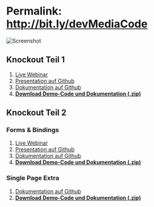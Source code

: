 # Permalink: http://bit.ly/devMediaCode
![Screenshot](https://raw.github.com/JohannesHoppe/DeveloperMediaDemo/master/screenshot.png)

## Knockout Teil 1

1. [Live Webinar](http://developer-media.de/portfolioentry/webinar-knockout-js-fur-net-entwickler-1/)
2. [Presentation auf Github](http://johanneshoppe.github.io/DeveloperMediaSlides/)
3. [Dokumentation auf Github](https://github.com/JohannesHoppe/DeveloperMediaDemo/blob/master/Documentation/01.%20Knockout%20Webinar.md)  
4. __[Download Demo-Code und Dokumentation (.zip)](http://dl.bintray.com/johanneshoppe/DeveloperMediaDemo/DeveloperMediaWebinar_Knockout_Teil1.zip?direct)__ 

## Knockout Teil 2

### Forms & Bindings

1. [Live Webinar](http://developer-media.de/portfolioentry/webinar-knockout-js-fur-net-entwickler-2/)
2. [Presentation auf Github](http://johanneshoppe.github.io/DeveloperMediaSlides/)
3. [Dokumentation auf Github](https://github.com/JohannesHoppe/DeveloperMediaDemo/blob/master/Documentation/02.%20Knockout%20Webinar.md)  
4. __[Download Demo-Code und Dokumentation (.zip)](http://dl.bintray.com/johanneshoppe/DeveloperMediaDemo/DeveloperMediaWebinar_Knockout_Teil2.zip?direct)__ 

### Single Page Extra

1. [Dokumentation auf Github](https://github.com/JohannesHoppe/DeveloperMediaDemo/blob/master/Documentation/02.%20Knockout%20Webinar_SinglePage.md)  
4. __[Download Demo-Code und Dokumentation (.zip)](http://dl.bintray.com/johanneshoppe/DeveloperMediaDemo/DeveloperMediaWebinar_Knockout_Teil2_SinglePage.zip?direct)__ 
 
  
  
  
